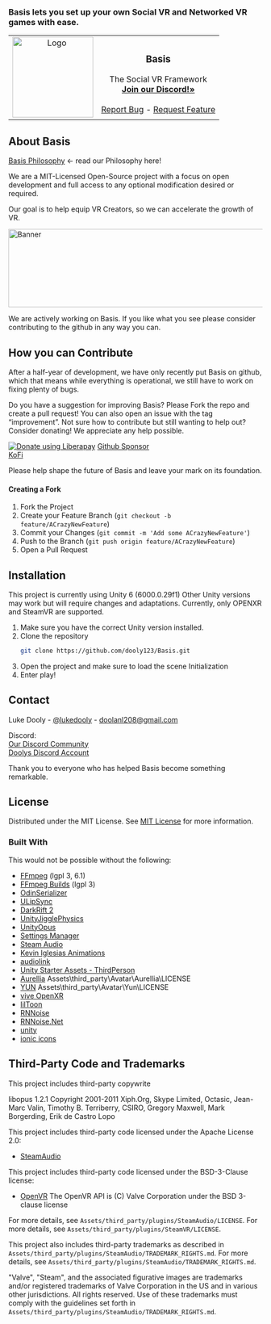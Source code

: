  ### Basis lets you set up your own Social VR and Networked VR games with ease.

<table border="0">
 <tr>
    <td><div align="center"><img src="https://raw.githubusercontent.com/dooly123/Basis/main/Images/BasisLogo.png" alt="Logo" width="160" height="160"></td>
    <td><div align="center"><h3><strong>Basis</strong></h3>
The Social VR Framework</br>
<a href="https://discord.gg/F35u3cUMqt"><strong>Join our Discord!»</strong></a></br></br>
<a href="https://github.com/dooly123/Basis/issues/new?labels=bug&template=bug-report---.md">Report Bug</a> - 
<a href="https://github.com/dooly123/Basis/issues/new?labels=enhancement&template=feature-request---.md">Request Feature</a></div></td>
 </tr>
</table>
     
 ## About Basis

[Basis Philosophy](https://github.com/dooly123/Basis/blob/main/PHILOSOPHY.md) <- read our Philosophy here!

We are a MIT-Licensed Open-Source project with a focus on open development and full access to any optional modification desired or required.

Our goal is to help equip VR Creators, so we can accelerate the growth of VR.

<img src="https://raw.githubusercontent.com/dooly123/Basis/main/Images/Banner.png" alt="Banner" width="550" height="155">

We are actively working on Basis. If you like what you see please consider contributing to the github in any way you can.

 ## How you can Contribute

After a half-year of development, we have only recently put Basis on github, which that means while everything is operational, we still have to work on fixing plenty of bugs.

Do you have a suggestion for improving Basis? Please Fork the repo and create a pull request! You can also open an issue with the tag “improvement”.
Not sure how to contribute but still wanting to help out? Consider donating! We appreciate any help possible.

<noscript><a href="https://liberapay.com/dooly/donate"><img alt="Donate using Liberapay" src="https://liberapay.com/assets/widgets/donate.svg"></a></noscript> [Github Sponsor](https://github.com/sponsors/dooly123)</br>[KoFi](https://ko-fi.com/dooly)</br>

Please help shape the future of Basis and leave your mark on its foundation. 

 #### Creating a Fork

1. Fork the Project
2. Create your Feature Branch (`git checkout -b feature/ACrazyNewFeature`)
3. Commit your Changes (`git commit -m 'Add some ACrazyNewFeature'`)
4. Push to the Branch (`git push origin feature/ACrazyNewFeature`)
5. Open a Pull Request

 ## Installation
 
This project is currently using Unity 6 (6000.0.29f1)
Other Unity versions may work but will require changes and adaptations.
Currently, only OPENXR and SteamVR are supported.

1. Make sure you have the correct Unity version installed.
2. Clone the repository
   ```sh
   git clone https://github.com/dooly123/Basis.git
   ```
3. Open the project and make sure to load the scene Initialization
4. Enter play!

 ## Contact

Luke Dooly - [@lukedooly](https://x.com/lukedooly) - doolanl208@gmail.com

Discord:</br>
[Our Discord Community](https://discord.gg/F35u3cUMqt)</br>
[Doolys Discord Account](https://discord.com/users/170859544782700544)

Thank you to everyone who has helped Basis become something remarkable.

 ## License

Distributed under the MIT License. See [MIT License](https://opensource.org/licenses/MIT) for more information.

 ### Built With

This would not be possible without the following:
- [FFmpeg](https://github.com/FFmpeg/FFmpeg) (lgpl 3, 6.1)
- [FFmpeg Builds](https://github.com/BtbN/FFmpeg-Builds?tab=MIT-1-ov-file) (lgpl 3)
- [OdinSerializer](https://github.com/TeamSirenix/odin-serializer)
- [ULipSync](https://github.com/hecomi/uLipSync)
- [DarkRift 2](https://github.com/DarkRiftNetworking/ )
- [UnityJigglePhysics](https://github.com/naelstrof/UnityJigglePhysics)
- [UnityOpus](https://github.com/TyounanMOTI/UnityOpus)
- [Settings Manager](https://assetstore.unity.com/packages/tools/gui/settings-manager-158458)
- [Steam Audio](https://github.com/ValveSoftware/steam-audio)
- [Kevin Iglesias Animations](https://www.keviniglesias.com/)
- [audiolink](https://github.com/llealloo/audiolink/)
- [Unity Starter Assets - ThirdPerson](https://assetstore.unity.com/packages/essentials/starter-assets-thirdperson-updates-in-new-charactercontroller-pa-196526)
- [Aurellia](https://github.com/CascadianVR) Assets\third_party\Avatar\Aurellia\LICENSE
- [YUN](https://github.com/yewnyx) Assets\third_party\Avatar\Yun\LICENSE
- [vive OpenXR](https://developer.vive.com/resources/openxr/)
- [lilToon](https://github.com/lilxyzw/lilToon)
- [RNNoise](https://github.com/xiph/rnnoise?tab=BSD-3-Clause-1-ov-file)
- [RNNoise.Net](https://github.com/Yellow-Dog-Man/RNNoise.Net)
- [unity](https://unity.com/)
- [ionic icons](https://github.com/ionic-team/ionicons?ref=svgrepo.com)


## Third-Party Code and Trademarks

This project includes third-party copywrite

libopus 1.2.1
Copyright 2001-2011 Xiph.Org, Skype Limited, Octasic, Jean-Marc Valin, Timothy B. Terriberry, CSIRO, Gregory Maxwell, Mark Borgerding, Erik de Castro Lopo

This project includes third-party code licensed under the Apache License 2.0:

- [SteamAudio](https://github.com/ValveSoftware/steam-audio)

This project includes third-party code licensed under the BSD-3-Clause license:
- [OpenVR](https://github.com/valvesoftware/openvr)
The OpenVR API is (C) Valve Corporation under the BSD 3-clause license

For more details, see `Assets/third_party/plugins/SteamAudio/LICENSE`.
For more details, see `Assets/third_party/plugins/SteamVR/LICENSE`.

This project also includes third-party trademarks as described in `Assets/third_party/plugins/SteamAudio/TRADEMARK_RIGHTS.md`. For more details, see `Assets/third_party/plugins/SteamAudio/TRADEMARK_RIGHTS.md`.

"Valve", "Steam", and the associated figurative images are trademarks and/or registered trademarks of Valve Corporation in the US and in various other jurisdictions. All rights reserved. Use of these trademarks must comply with the guidelines set forth in `Assets/third_party/plugins/SteamAudio/TRADEMARK_RIGHTS.md`.
